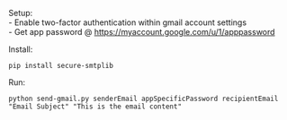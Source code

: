 
Setup:<br>
    - Enable two-factor authentication within gmail account settings<br>
    - Get app password @ https://myaccount.google.com/u/1/apppassword<br>

Install:

    pip install secure-smtplib

Run:

    python send-gmail.py senderEmail appSpecificPassword recipientEmail "Email Subject" "This is the email content"
